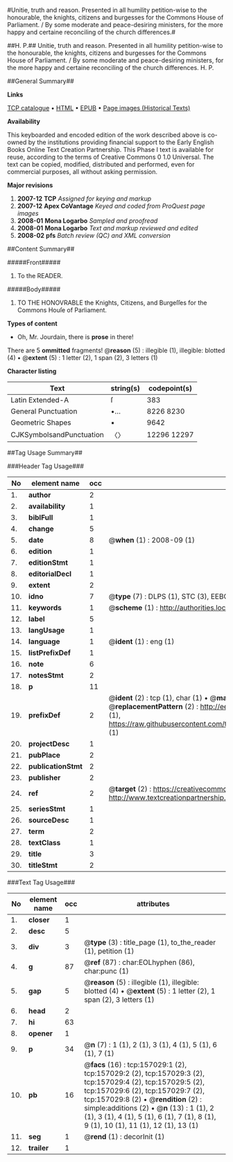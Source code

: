 #Unitie, truth and reason. Presented in all humility petition-wise to the honourable, the knights, citizens and burgesses for the Commons House of Parliament. / By some moderate and peace-desiring ministers, for the more happy and certaine reconciling of the church differences.#

##H. P.##
Unitie, truth and reason. Presented in all humility petition-wise to the honourable, the knights, citizens and burgesses for the Commons House of Parliament. / By some moderate and peace-desiring ministers, for the more happy and certaine reconciling of the church differences.
H. P.

##General Summary##

**Links**

[TCP catalogue](http://www.ota.ox.ac.uk/tcp/)  • 
[HTML](http://tei.it.ox.ac.uk/tcp/Texts-HTML/free/A91/A91146.html)  • 
[EPUB](http://tei.it.ox.ac.uk/tcp/Texts-EPUB/free/A91/A91146.epub) • 
[Page images (Historical Texts)](https://data.historicaltexts.jisc.ac.uk/view?pubId=eebo-99873550e&pageId=eebo-99873550e-157029-1)

**Availability**

This keyboarded and encoded edition of the
	       work described above is co-owned by the institutions
	       providing financial support to the Early English Books
	       Online Text Creation Partnership. This Phase I text is
	       available for reuse, according to the terms of Creative
	       Commons 0 1.0 Universal. The text can be copied,
	       modified, distributed and performed, even for
	       commercial purposes, all without asking permission.

**Major revisions**

1. __2007-12__ __TCP__ *Assigned for keying and markup*
1. __2007-12__ __Apex CoVantage__ *Keyed and coded from ProQuest page images*
1. __2008-01__ __Mona Logarbo__ *Sampled and proofread*
1. __2008-01__ __Mona Logarbo__ *Text and markup reviewed and edited*
1. __2008-02__ __pfs__ *Batch review (QC) and XML conversion*

##Content Summary##

#####Front#####

1. To the READER.

#####Body#####

1. TO THE HONOVRABLE the Knights, Citizens, and Burgeſſes for the Commons Houſe of Parliament.

**Types of content**

  * Oh, Mr. Jourdain, there is **prose** in there!

There are 5 **ommitted** fragments! 
 @__reason__ (5) : illegible (1), illegible: blotted (4)  •  @__extent__ (5) : 1 letter (2), 1 span (2), 3 letters (1)

**Character listing**


|Text|string(s)|codepoint(s)|
|---|---|---|
|Latin Extended-A|ſ|383|
|General Punctuation|•…|8226 8230|
|Geometric Shapes|▪|9642|
|CJKSymbolsandPunctuation|〈〉|12296 12297|

##Tag Usage Summary##

###Header Tag Usage###

|No|element name|occ|attributes|
|---|---|---|---|
|1.|__author__|2||
|2.|__availability__|1||
|3.|__biblFull__|1||
|4.|__change__|5||
|5.|__date__|8| @__when__ (1) : 2008-09 (1)|
|6.|__edition__|1||
|7.|__editionStmt__|1||
|8.|__editorialDecl__|1||
|9.|__extent__|2||
|10.|__idno__|7| @__type__ (7) : DLPS (1), STC (3), EEBO-CITATION (1), PROQUEST (1), VID (1)|
|11.|__keywords__|1| @__scheme__ (1) : http://authorities.loc.gov/ (1)|
|12.|__label__|5||
|13.|__langUsage__|1||
|14.|__language__|1| @__ident__ (1) : eng (1)|
|15.|__listPrefixDef__|1||
|16.|__note__|6||
|17.|__notesStmt__|2||
|18.|__p__|11||
|19.|__prefixDef__|2| @__ident__ (2) : tcp (1), char (1)  •  @__matchPattern__ (2) : ([0-9\-]+):([0-9IVX]+) (1), (.+) (1)  •  @__replacementPattern__ (2) : http://eebo.chadwyck.com/downloadtiff?vid=$1&page=$2 (1), https://raw.githubusercontent.com/textcreationpartnership/Texts/master/tcpchars.xml#$1 (1)|
|20.|__projectDesc__|1||
|21.|__pubPlace__|2||
|22.|__publicationStmt__|2||
|23.|__publisher__|2||
|24.|__ref__|2| @__target__ (2) : https://creativecommons.org/publicdomain/zero/1.0/ (1), http://www.textcreationpartnership.org/docs/. (1)|
|25.|__seriesStmt__|1||
|26.|__sourceDesc__|1||
|27.|__term__|2||
|28.|__textClass__|1||
|29.|__title__|3||
|30.|__titleStmt__|2||


###Text Tag Usage###

|No|element name|occ|attributes|
|---|---|---|---|
|1.|__closer__|1||
|2.|__desc__|5||
|3.|__div__|3| @__type__ (3) : title_page (1), to_the_reader (1), petition (1)|
|4.|__g__|87| @__ref__ (87) : char:EOLhyphen (86), char:punc (1)|
|5.|__gap__|5| @__reason__ (5) : illegible (1), illegible: blotted (4)  •  @__extent__ (5) : 1 letter (2), 1 span (2), 3 letters (1)|
|6.|__head__|2||
|7.|__hi__|63||
|8.|__opener__|1||
|9.|__p__|34| @__n__ (7) : 1 (1), 2 (1), 3 (1), 4 (1), 5 (1), 6 (1), 7 (1)|
|10.|__pb__|16| @__facs__ (16) : tcp:157029:1 (2), tcp:157029:2 (2), tcp:157029:3 (2), tcp:157029:4 (2), tcp:157029:5 (2), tcp:157029:6 (2), tcp:157029:7 (2), tcp:157029:8 (2)  •  @__rendition__ (2) : simple:additions (2)  •  @__n__ (13) : 1 (1), 2 (1), 3 (1), 4 (1), 5 (1), 6 (1), 7 (1), 8 (1), 9 (1), 10 (1), 11 (1), 12 (1), 13 (1)|
|11.|__seg__|1| @__rend__ (1) : decorInit (1)|
|12.|__trailer__|1||
